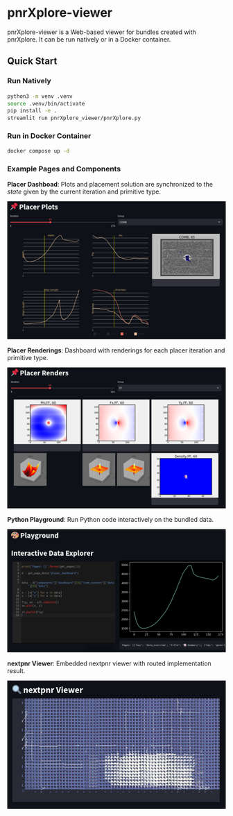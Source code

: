 # pnrXplore-viewer

pnrXplore-viewer is a Web-based viewer for bundles created with pnrXplore. It can be run natively or in a Docker container.

## Quick Start

### Run Natively

```bash
python3 -m venv .venv
source .venv/bin/activate
pip install -e .
streamlit run pnrXplore_viewer/pnrXplore.py
```

### Run in Docker Container

```bash
docker compose up -d
```

### Example Pages and Components

**Placer Dashboad**: Plots and placement solution are synchronized to the _state_ given by the current iteration and primitive type.

![Placer Dashboard](doc/images/demo_placer_dashboard.png)


**Placer Renderings**: Dashboard with renderings for each placer iteration and primitive type.

![Placer Dashboard](doc/images/demo_placer_renderings.png)


**Python Playground**: Run Python code interactively on the bundled data.

![Python Playground](doc/images/demo_playground.png)

**nextpnr Viewer**: Embedded nextpnr viewer with routed implementation result.

![Python Playground](doc/images/demo_npnr_viewer.png)